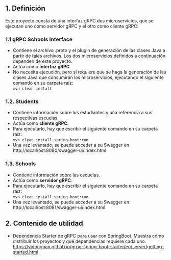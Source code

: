 ## 1. Definición
Este proyecto consta de una interfaz gRPC dos microservicios, que se ejecutan uno como servidor gRPC y el otro como cliente gRPC:
### 1.1 gRPC Schools Interface
- Contiene el archivo .proto y el plugin de generación de las clases Java a partir de tales archivos. Los dos microservicios definidos a continuación dependen de este proyecto.
- Actúa como **interfaz gRPC**
- No necesita ejecución, pero sí requiere que se haga la generación de las clases Java que consumirán los microservicios, ejecutando el siguiente comando en su carpeta raíz:        
``mvn clean install``

### 1.2. Students
- Contiene información sobre los estudiantes y una referencia a sus respectivas escuelas.
- Actúa como **cliente gRPC**.
- Para ejecutarlo, hay que escribir el siguiente comando en su carpeta raíz:      
``mvn clean install spring-boot:run``
- Una vez levantado, se puede acceder a su Swagger en       
http://localhost:8080/swagger-ui/index.html

### 1.3. Schools
- Contiene información sobre las escuelas.
- Actúa como **servidor gRPC**.
- Para ejecutarlo, hay que escribir el siguiente comando en su carpeta raíz:        
``mvn clean install spring-boot:run``
- Una vez levantado, se puede acceder a su Swagger en http://localhost:8081/swagger-ui/index.html
## 2. Contenido de utilidad
- Dependencia Starter de gRPC para usar con SpringBoot. Muestra cómo distribuir los proyectos y qué dependencias requiere cada uno.     
https://yidongnan.github.io/grpc-spring-boot-starter/en/server/getting-started.html